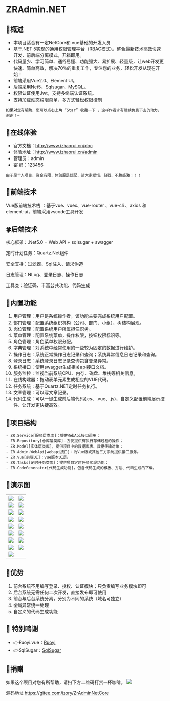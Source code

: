 # ZRAdmin.NET

## 🍟概述
* 本项目适合有一定NetCore和 vue基础的开发人员
* 基于.NET 5实现的通用权限管理平台（RBAC模式）。整合最新技术高效快速开发，前后端分离模式，开箱即用。
* 代码量少、学习简单、通俗易懂、功能强大、易扩展、轻量级，让web开发更快速、简单高效，解决70%的重复工作，专注您的业务，轻松开发从现在开始！
* 前端采用Vue2.0、Element UI。
* 后端采用Net5、Sqlsugar、MySQL。
* 权限认证使用Jwt，支持多终端认证系统。
* 支持加载动态权限菜单，多方式轻松权限控制

```
如果对您有帮助，您可以点右上角 “Star” 收藏一下 ，这样作者才有继续免费下去的动力，谢谢！~
```

## 🍿在线体验
- 官方文档：http://www.izhaorui.cn/doc
- 体验地址：http://www.izhaorui.cn/admin
- 管理员：admin
- 密  码：123456

```
由于是个人项目，资金有限，体验服是低配，请大家爱惜，轻戳，不胜感激！！！
```
## 🍁前端技术
Vue版前端技术栈 ：基于vue、vuex、vue-router 、vue-cli 、axios 和 element-ui，前端采用vscode工具开发

## 🍀后端技术
核心框架：.Net5.0 + Web API + sqlsugar + swagger

定时计划任务：Quartz.Net组件

安全支持：过滤器、Sql注入、请求伪造

日志管理：NLog、登录日志、操作日志

工具类：验证码、丰富公共功能、代码生成

## 🍖内置功能

1. 用户管理：用户是系统操作者，该功能主要完成系统用户配置。
2. 部门管理：配置系统组织机构（公司、部门、小组），树结构展现。
3. 岗位管理：配置系统用户所属担任职务。
4. 菜单管理：配置系统菜单，操作权限，按钮权限标识等。
5. 角色管理：角色菜单权限分配。
6. 字典管理：对系统中经常使用的一些较为固定的数据进行维护。
6. 操作日志：系统正常操作日志记录和查询；系统异常信息日志记录和查询。
7. 登录日志：系统登录日志记录查询包含登录异常。
8. 系统接口：使用swagger生成相关api接口文档。
9. 服务监控：监视当前系统CPU、内存、磁盘、堆栈等相关信息。
10. 在线构建器：拖动表单元素生成相应的VUE代码。
11. 任务系统：基于Quartz.NET定时任务执行。
12. 文章管理：可以写文章记录。
13. 代码生成：可以一键生成前后端代码(.cs、.vue、.js)，自定义配置前端展示控件、让开发更快捷高效。


## 🍻项目结构

```
- ZR.Service[服务层类库]：提供WebApi接口调用；
- ZR.Repository[仓库层类库]：方便提供有执行存储过程的操作；
- ZR.Model[实体层类库]，提供项目中的数据库表、数据传输对象；
- ZR.Admin.WebApi[webapi接口]：为Vue版或其他三方系统提供接口服务。
- ZR.Vue[前端UI]：vue版本UI层。
- ZR.Tasks[定时任务类库]：提供项目定时任务实现功能；
- ZR.CodeGenerator[代码生成功能]，包含代码生成的模板、方法、代码生成的下载。
```

## 🍎演示图

<table>
    <tr>
        <td><img src="https://gitee.com/izory/ZrAdminNetCore/raw/master/document/images/1.png"/></td>
        <td><img src="https://gitee.com/izory/ZrAdminNetCore/raw/master/document/images/2.png"/></td>
    </tr>
    <tr>
        <td><img src="https://gitee.com/izory/ZrAdminNetCore/raw/master/document/images/3.png"/></td>
        <td><img src="https://gitee.com/izory/ZrAdminNetCore/raw/master/document/images/4.png"/></td>
    </tr>
    <tr>
        <td><img src="https://gitee.com/izory/ZrAdminNetCore/raw/master/document/images/5.png"/></td>
        <td><img src="https://gitee.com/izory/ZrAdminNetCore/raw/master/document/images/6.png"/></td>
    </tr>
	<tr>
        <td><img src="https://gitee.com/izory/ZrAdminNetCore/raw/master/document/images/7.png"/></td>
        <td><img src="https://gitee.com/izory/ZrAdminNetCore/raw/master/document/images/8.png"/></td>
    </tr>	
	<tr>
        <td><img src="https://gitee.com/izory/ZrAdminNetCore/raw/master/document/images/9.png"/></td>
        <td><img src="https://gitee.com/izory/ZrAdminNetCore/raw/master/document/images/10.png"/></td>
    </tr>
	<tr>
        <td><img src="https://gitee.com/izory/ZrAdminNetCore/raw/master/document/images/11.png"/></td>
        <td><img src="https://gitee.com/izory/ZrAdminNetCore/raw/master/document/images/12.png"/></td>
    </tr>
	<tr>
        <td><img src="https://gitee.com/izory/ZrAdminNetCore/raw/master/document/images/13.png"/></td>
        <td><img src="https://gitee.com/izory/ZrAdminNetCore/raw/master/document/images/14.png"/></td>
    </tr>
	<tr>
        <td><img src="https://gitee.com/izory/ZrAdminNetCore/raw/master/document/images/15.png"/></td>
        <td><img src="https://gitee.com/izory/ZrAdminNetCore/raw/master/document/images/16.png"/></td>
    </tr>
	<tr>
        <td><img src="https://gitee.com/izory/ZrAdminNetCore/raw/master/document/images/17.png"/></td>
    </tr>
</table>

## 🎉优势

1. 前台系统不用编写登录、授权、认证模块；只负责编写业务模块即可
2. 后台系统无需任何二次开发，直接发布即可使用
3. 前台与后台系统分离，分别为不同的系统（域名可独立）
4. 全局异常统一处理
5. 自定义的代码生成功能

## 💐 特别鸣谢
- 👉Ruoyi.vue：[Ruoyi](http://www.ruoyi.vip/)
- 👉SqlSugar：[SqlSugar](https://gitee.com/dotnetchina/SqlSugar)

## 🎀捐赠
如果这个项目对您有所帮助，请扫下方二维码打赏一杯咖啡。
<img src="https://gitee.com/izory/ZrAdminNetCore/raw/master/document/images/pay.jpg"/>

源码地址
https://gitee.com/izory/ZrAdminNetCore